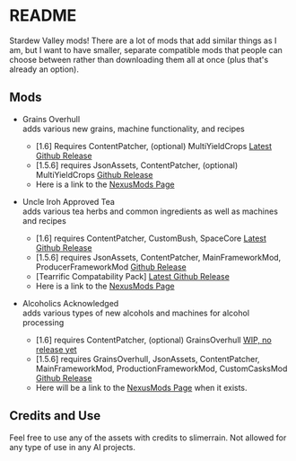 # README
Stardew Valley mods! There are a lot of mods that add similar things as I am, but I want to have smaller, separate compatible mods that people can choose between rather than downloading them all at once (plus that's already an option).

## Mods
- Grains Overhull  
adds various new grains, machine functionality, and recipes
    - [1.6] Requires ContentPatcher, (optional) MultiYieldCrops [Latest Github Release](https://github.com/slimerrain/stardew-mods/releases/tag/grains-overhull-1.1.5)
    - [1.5.6] requires JsonAssets, ContentPatcher, (optional) MultiYieldCrops [Github Release](https://github.com/slimerrain/stardew-mods/releases/tag/stardew-1.5.6)
    - Here is a link to the [NexusMods Page](https://www.nexusmods.com/stardewvalley/mods/20884)

- Uncle Iroh Approved Tea  
adds various tea herbs and common ingredients as well as machines and recipes
    - [1.6] requires ContentPatcher, CustomBush, SpaceCore [Latest Github Release](https://github.com/slimerrain/stardew-mods/releases/tag/uncle-iroh-approved-tea-1.1.10)
    - [1.5.6] requires JsonAssets, ContentPatcher, MainFrameworkMod, ProducerFrameworkMod [Github Release](https://github.com/slimerrain/stardew-mods/releases/tag/stardew-1.5.6)
    - [Tearrific Compatability Pack] [Latest Github Release](https://github.com/slimerrain/stardew-mods/releases/tag/uncle-iroh-approved-tea-1.1.9)
    - Here is a link to the [NexusMods Page](https://www.nexusmods.com/stardewvalley/mods/22376)

- Alcoholics Acknowledged  
adds various types of new alcohols and machines for alcohol processing
    - [1.6] requires ContentPatcher, (optional) GrainsOverhull [WIP, no release yet]()
    - [1.5.6] requires GrainsOverhull, JsonAssets, ContentPatcher, MainFrameworkMod, ProductionFrameworkMod, CustomCasksMod [Github Release](https://github.com/slimerrain/stardew-mods/releases/tag/stardew-1.5.6)
    - Here will be a link to the [NexusMods Page]() when it exists.
 
## Credits and Use  
Feel free to use any of the assets with credits to slimerrain.
Not allowed for any type of use in any AI projects.
